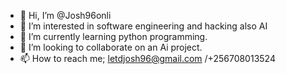 - 👋 Hi, I’m @Josh96onli
- 👀 I’m interested in software engineering and hacking also AI
- 🌱 I’m currently learning python programming.
- 💞️ I’m looking to collaborate on an Ai project.
- 📫 How to reach me; letdjosh96@gmail.com /+256708013524

<!---
Josh96onli/Josh96onli is a ✨ special ✨ repository because its `README.md` (this file) appears on your GitHub profile.
You can click the Preview link to take a look at your changes.
--->
